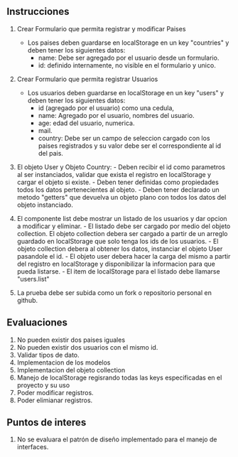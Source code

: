 
## Instrucciones 

1. Crear Formulario que permita registrar y modificar Paises
    - Los paises deben guardarse en localStorage en un key "countries" y deben 
    tener los siguientes datos: 
        - name: Debe ser agregado por el usuario desde un formulario. 
        - id: definido internamente, no visible en el formulario y unico.

2. Crear Formulario que permita registrar Usuarios
    - Los usuarios deben guardarse en localStorage en un key "users" y deben tener los siguientes datos:
        - id (agregado por el usuario) como una cedula,
        - name: Agregado por el usuario, nombres del usuario.
        - age: edad del usuario, numerica.
        - mail.
        - country: Debe ser un campo de seleccion cargado con los paises registrados 
        y su valor debe ser el correspondiente al id del pais.


4. El objeto User y Objeto Country:
        - Deben recibir el id como parametros al ser instanciados, validar que exista el registro en localStorage
        y cargar el objeto si existe.
        - Deben tener definidas como propiedades todos los datos pertenecientes al objeto.
        - Deben tener declarado un metodo "getters" que devuelva un objeto plano con todos los datos del objeto instanciado.

5. El componente list debe mostrar un listado de los usuarios y dar opcion a modificar y 
     eliminar.
         - El listado debe ser cargado por medio del objeto collection. El objeto collection
         debera ser cargado a partir de un arreglo guardado en localStorage que solo tenga los ids de los usuarios.
         - El objeto collection debera al obtener los datos, instanciar el objeto User pasandole el id.
         - El objeto user debera hacer la carga del mismo a partir del registro en localStorage y 
         disponibilizar la informacion para que pueda listarse.
         - El item de localStorage para el listado debe llamarse "users.list" 
         
6. La prueba debe ser subida como un fork o repositorio personal en github.

## Evaluaciones
1. No pueden existir dos paises iguales
2. No pueden existir dos usuarios con el mismo id.
3. Validar tipos de dato.
4. Implementacion de los modelos
5. Implementacion del objeto collection
6. Manejo de localStorage regisrando todas las keys especificadas en el proyecto y su uso
7. Poder modificar registros.
8. Poder elimianar registros.

## Puntos de interes

1. No se evaluara el patrón de diseño implementado para el manejo de interfaces.

      
        
       
     

